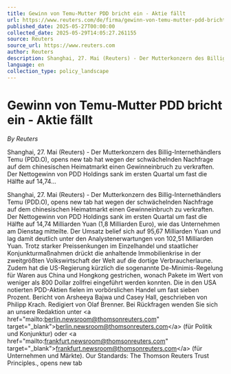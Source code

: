 ```yaml
---
title: Gewinn von Temu-Mutter PDD bricht ein - Aktie fällt
url: https://www.reuters.com/de/firma/gewinn-von-temu-mutter-pdd-bricht-ein-aktie-fllt-2025-05-27/
published_date: 2025-05-27T00:00:00
collected_date: 2025-05-29T14:05:27.261155
source: Reuters
source_url: https://www.reuters.com
author: Reuters
description: Shanghai, 27. Mai (Reuters) - Der Mutterkonzern des Billig-Internethändlers Temu (PDD.O), opens new tab hat wegen der schwächelnden Nachfrage auf dem chinesischen Heimatmarkt einen Gewinneinbruch zu verkraften. Der Nettogewinn von PDD Holdings sank im ersten Quartal um fast die Hälfte auf 14,74...
language: en
collection_type: policy_landscape
---
```


# Gewinn von Temu-Mutter PDD bricht ein - Aktie fällt

*By Reuters*

Shanghai, 27. Mai (Reuters) - Der Mutterkonzern des Billig-Internethändlers Temu (PDD.O), opens new tab hat wegen der schwächelnden Nachfrage auf dem chinesischen Heimatmarkt einen Gewinneinbruch zu verkraften. Der Nettogewinn von PDD Holdings sank im ersten Quartal um fast die Hälfte auf 14,74...

Shanghai, 27. Mai (Reuters) - Der Mutterkonzern des Billig-Internethändlers Temu (PDD.O), opens new tab hat wegen der schwächelnden Nachfrage auf dem chinesischen Heimatmarkt einen Gewinneinbruch zu verkraften. Der Nettogewinn von PDD Holdings sank im ersten Quartal um fast die Hälfte auf 14,74 Milliarden Yuan (1,8 Milliarden Euro), wie das Unternehmen am Dienstag mitteilte. Der Umsatz belief sich auf 95,67 Milliarden Yuan und lag damit deutlich unter den Analystenerwartungen von 102,51 Milliarden Yuan. Trotz starker Preissenkungen im Einzelhandel und staatlicher Konjunkturmaßnahmen drückt die anhaltende Immobilienkrise in der zweitgrößten Volkswirtschaft der Welt auf die dortige Verbraucherlaune. Zudem hat die US-Regierung kürzlich die sogenannte De-Minimis-Regelung für Waren aus China und Hongkong gestrichen, wonach Pakete im Wert von weniger als 800 Dollar zollfrei eingeführt werden konnten. Die in den USA notierten PDD-Aktien fielen im vorbörslichen Handel um fast sieben Prozent. Bericht von Arsheeya Bajwa und Casey Hall, geschrieben von Philipp Krach. Redigiert von Olaf Brenner. Bei Rückfragen wenden Sie sich an unsere Redaktion unter &lt;a href="mailto:berlin.newsroom@thomsonreuters.com" target="_blank"&gt;berlin.newsroom@thomsonreuters.com&lt;/a&gt; (für Politik und Konjunktur) oder &lt;a href="mailto:frankfurt.newsroom@thomsonreuters.com" target="_blank"&gt;frankfurt.newsroom@thomsonreuters.com&lt;/a&gt; (für Unternehmen und Märkte). Our Standards: The Thomson Reuters Trust Principles., opens new tab